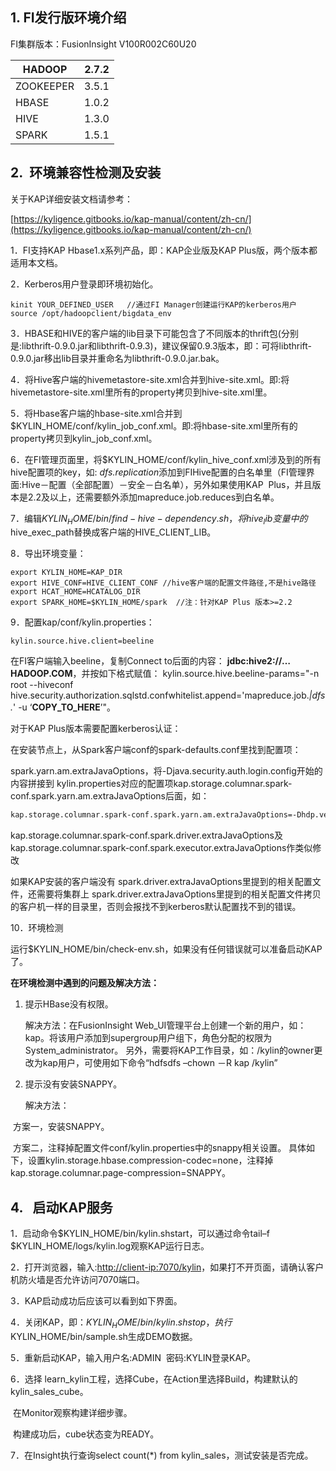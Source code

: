 ## 1. FI发行版环境介绍

FI集群版本：FusionInsight V100R002C60U20



| HADOOP    | 2.7.2 |
| --------- | ----- |
| ZOOKEEPER | 3.5.1 |
| HBASE     | 1.0.2 |
| HIVE      | 1.3.0 |
| SPARK     | 1.5.1 |

## 2.  环境兼容性检测及安装

关于KAP详细安装文档请参考：

[https://kyligence.gitbooks.io/kap-manual/content/zh-cn/](https://kyligence.gitbooks.io/kap-manual/content/zh-cn/)

1．FI支持KAP Hbase1.x系列产品，即：KAP企业版及KAP Plus版，两个版本都适用本文档。 

2．Kerberos用户登录即环境初始化。

```shell
kinit YOUR_DEFINED_USER   //通过FI Manager创建运行KAP的kerberos用户
source /opt/hadoopclient/bigdata_env 
```

3．HBASE和HIVE的客户端的lib目录下可能包含了不同版本的thrift包(分别是:libthrift-0.9.0.jar和libthrift-0.9.3)，建议保留0.9.3版本，即：可将libthrift-0.9.0.jar移出lib目录并重命名为libthrift-0.9.0.jar.bak。

4．将Hive客户端的hivemetastore-site.xml合并到hive-site.xml。即:将hivemetastore-site.xml里所有的property拷贝到hive-site.xml里。

5．将Hbase客户端的hbase-site.xml合并到$KYLIN_HOME/conf/kylin_job_conf.xml。即:将hbase-site.xml里所有的property拷贝到kylin_job_conf.xml。

6．在FI管理页面里，将$KYLIN_HOME/conf/kylin_hive_conf.xml涉及到的所有hive配置项的key，如: *dfs.replication*添加到FIHive配置的白名单里（FI管理界面:Hive－配置（全部配置）－安全－白名单），另外如果使用KAP  Plus，并且版本是2.2及以上，还需要额外添加mapreduce.job.reduces到白名单。

7．编辑$KYLIN_HOME/bin/find-hive-dependency.sh，将hive_lib变量中的$hive_exec_path替换成客户端的HIVE_CLIENT_LIB。

8．导出环境变量：
```shell
export KYLIN_HOME=KAP_DIR
export HIVE_CONF=HIVE_CLIENT_CONF //hive客户端的配置文件路径,不是hive路径
export HCAT_HOME=HCATALOG_DIR
export SPARK_HOME=$KYLIN_HOME/spark  //注：针对KAP Plus 版本>=2.2
```

9．配置kap/conf/kylin.properties：

	kylin.source.hive.client=beeline

在FI客户端输入beeline，复制Connect to后面的内容： **jdbc:hive2://…HADOOP.COM**，并按如下格式赋值：
kylin.source.hive.beeline-params="-n root --hiveconf hive.security.authorization.sqlstd.confwhitelist.append='mapreduce.job.*|dfs.*' -u ‘**COPY_TO_HERE**’"。

对于KAP Plus版本需要配置kerberos认证：

在安装节点上，从Spark客户端conf的spark-defaults.conf里找到配置项：

spark.yarn.am.extraJavaOptions，将-Djava.security.auth.login.config开始的内容拼接到	kylin.properties对应的配置项kap.storage.columnar.spark-conf.spark.yarn.am.extraJavaOptions后面，如：

```bash
kap.storage.columnar.spark-conf.spark.yarn.am.extraJavaOptions=-Dhdp.version=current -Djava.security.auth.login.config=/opt/huawei/Bigdata/FusionInsight/spark/cfg/jaas-zk.conf-Dzookeeper.server.principal=zookeeper/hadoop.hadoop.com -Djava.security.krb5.conf=/opt/huawei/Bigdata/FusionInsight/spark/cfg/kdc.conf
```

kap.storage.columnar.spark-conf.spark.driver.extraJavaOptions及kap.storage.columnar.spark-conf.spark.executor.extraJavaOptions作类似修改

如果KAP安装的客户端没有 spark.driver.extraJavaOptions里提到的相关配置文件，还需要将集群上 spark.driver.extraJavaOptions里提到的相关配置文件拷贝的客户机一样的目录里，否则会报找不到kerberos默认配置找不到的错误。

10．环境检测

运行$KYLIN_HOME/bin/check-env.sh，如果没有任何错误就可以准备启动KAP了。

**在环境检测中遇到的问题及解决方法：**

1.    提示HBase没有权限。

      解决方法：在FusionInsight Web_UI管理平台上创建一个新的用户，如：kap。将该用户添加到supergroup用户组下，角色分配的权限为System_administrator。 另外，需要将KAP工作目录，如：/kylin的owner更改为kap用户，可使用如下命令“hdfsdfs –chown －R kap /kylin”

2.    提示没有安装SNAPPY。

      解决方法：

​	方案一，安装SNAPPY。

​	方案二，注释掉配置文件conf/kylin.properties中的snappy相关设置。 具体如下，设置kylin.storage.hbase.compression-codec=none，注释掉kap.storage.columnar.page-compression=SNAPPY。



## 4.   启动KAP服务

1．启动命令$KYLIN_HOME/bin/kylin.shstart，可以通过命令tail–f $KYLIN_HOME/logs/kylin.log观察KAP运行日志。

2．打开浏览器，输入:[http://client-ip:7070/kylin](http://kap_install_ip:7070/kylin)，如果打不开页面，请确认客户机防火墙是否允许访问7070端口。

3．KAP启动成功后应该可以看到如下界面。

4．关闭KAP，即：$KYLIN_HOME/bin/kylin.sh stop，执行$KYLIN_HOME/bin/sample.sh生成DEMO数据。

5．重新启动KAP，输入用户名:ADMIN  密码:KYLIN登录KAP。

6．选择 learn_kylin工程，选择Cube，在Action里选择Build，构建默认的kylin_sales_cube。

​	在Monitor观察构建详细步骤。

​	构建成功后，cube状态变为READY。

7．在Insight执行查询select count(*) from kylin_sales，测试安装是否完成。
